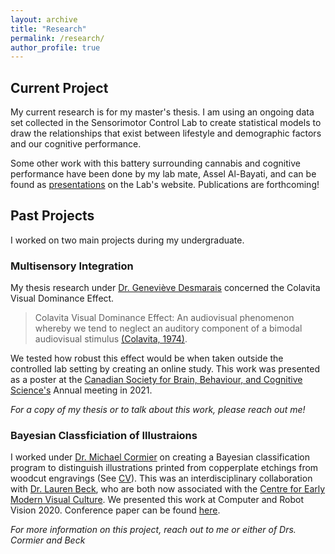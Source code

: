 ```yaml
---
layout: archive
title: "Research"
permalink: /research/
author_profile: true
---
```


## Current Project


My current research is for my master's thesis. I am using an ongoing data set collected in the Sensorimotor Control Lab to create statistical models to draw the relationships that exist between lifestyle and demographic factors and our cognitive performance. 

Some other work with this battery surrounding cannabis and cognitive performance have been done by my lab mate, Assel Al-Bayati, and can be found as [presentations](https://deniseh.lab.yorku.ca/presentations/) on the Lab's website. Publications are forthcoming!

## Past Projects

I worked on two main projects during my undergraduate. 

### Multisensory Integration 

My thesis research under [Dr. Geneviève Desmarais](https://drupal-ha.mta.ca/directory/genevieve-desmarais) concerned the Colavita Visual Dominance Effect. 

> Colavita Visual Dominance Effect: An audiovisual phenomenon whereby we tend to neglect an auditory component of a bimodal audiovisual stimulus [(Colavita, 1974)](https://doi.org/10.3758/BF03203962). 

We tested how robust this effect would be when taken outside the controlled lab setting by creating an online study. This work was presented as a poster at the [Canadian Society for Brain, Behaviour, and Cognitive Science's](https://www.csbbcs.org/home) Annual meeting in 2021. 

*For a copy of my thesis or to talk about this work, please reach out me!*

### Bayesian Classficiation of Illustraions

I worked under [Dr. Michael Cormier](mailto:micormier@mta.ca) on creating a Bayesian classification program to distinguish illustrations printed from copperplate etchings from woodcut engravings (See [CV](/cv)). This was an interdisciplinary collaboration with [Dr. Lauren Beck](https://mta.ca/directory/lauren-beck), who are both now associated with the [Centre for Early Modern Visual Culture](https://www.cemvc.ca/researcher-profiles). We presented this work at Computer and Robot Vision 2020. Conference paper can be found [here](https://doi.org/10.1109/CRV50864.2020.00020). 

*For more information on this project, reach out to me or either of Drs. Cormier and Beck*



